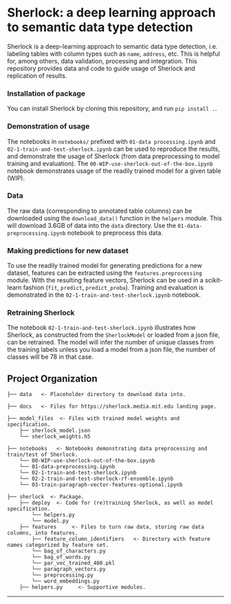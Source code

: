# Sherlock: a deep learning approach to semantic data type detection

Sherlock is a deep-learning approach to semantic data type detection, i.e. labeling tables with column types such as `name`, `address`, etc. This is helpful for, among others, data validation, processing and integration. This repository provides data and code to guide usage of Sherlock and replication of results.


### Installation of package
You can install Sherlock by cloning this repository, and run `pip install .`.


### Demonstration of usage
The notebooks in `notebooks/` prefixed with `01-data processing.ipynb` and `02-1-train-and-test-sherlock.ipynb` can be used to reproduce the results, and demonstrate the usage of Sherlock (from data preprocessing to model training and evaluation). The `00-WIP-use-sherlock-out-of-the-box.ipynb` notebook demonstrates usage of the readily trained model for a given table (WIP).


### Data
The raw data (corresponding to annotated table columns) can be downloaded using the `download_data()` function in the `helpers` module.
This will download 3.6GB of data into the `data` directory. Use the `01-data-preprocessing.ipynb` notebook to preprocess this data.


### Making predictions for new dataset
To use the readily trained model for generating predictions for a new dataset, features can be extracted using the `features.preprocessing` module. With the resulting feature vectors, Sherlock can be used in a scikit-learn fashion (`fit`, `predict`, `predict_proba`). Training and evaluation is demonstrated in the `02-1-train-and-test-sherlock.ipynb` notebook.


### Retraining Sherlock
The notebook `02-1-train-and-test-sherlock.ipynb` illustrates how Sherlock, as constructed from the `SherlockModel` or loaded from a json file, can be retrained. The model will infer the number of unique classes from the training labels unless you load a model from a json file, the number of classes will be 78 in that case.


## Project Organization
    ├── data   <- Placeholder directory to download data into.

    ├── docs   <- Files for https://sherlock.media.mit.edu landing page.

    ├── model_files  <- Files with trained model weights and specification.
        ├── sherlock_model.json
        └── sherlock_weights.h5
        
    ├── notebooks   <- Notebooks demonstrating data preprocessing and train/test of Sherlock.
        └── 00-WIP-use-sherlock-out-of-the-box.ipynb
        └── 01-data-preprocessing.ipynb
        └── 02-1-train-and-test-sherlock.ipynb
        └── 02-2-train-and-test-sherlock-rf-ensemble.ipynb
        └── 03-train-paragraph-vector-features-optional.ipynb
        
    ├── sherlock  <- Package.
        ├── deploy  <- Code for (re)training Sherlock, as well as model specification.
            └── helpers.py
            └── model.py
        ├── features     <- Files to turn raw data, storing raw data columns, into features.
            ├── feature_column_identifiers   <- Directory with feature names categorized by feature set.
            └── bag_of_characters.py
            └── bag_of_words.py
            └── par_vec_trained_400.pkl
            └── paragraph_vectors.py
            └── preprocessing.py
            └── word_embeddings.py
        ├── helpers.py     <- Supportive modules.

------------

